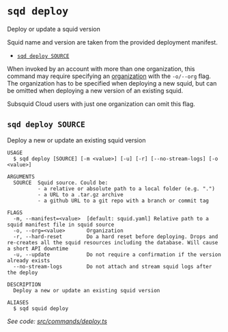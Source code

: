 `sqd deploy`
============

Deploy or update a squid version

Squid name and version are taken from the provided deployment manifest.

* [`sqd deploy SOURCE`](#sqd-deploy-source)

When invoked by an account with more than one organization, this command may require specifying an [organization](/deploy-squid/organizations) with the `-o/--org` flag. The organization has to be specified when deploying a new squid, but can be omitted when deploying a new version of an existing squid.

Subsquid Cloud users with just one organization can omit this flag.

## `sqd deploy SOURCE`

Deploy a new or update an existing squid version

```
USAGE
  $ sqd deploy [SOURCE] [-m <value>] [-u] [-r] [--no-stream-logs] [-o <value>]

ARGUMENTS
  SOURCE  Squid source. Could be:
          - a relative or absolute path to a local folder (e.g. ".")
          - a URL to a .tar.gz archive
          - a github URL to a git repo with a branch or commit tag

FLAGS
  -m, --manifest=<value>  [default: squid.yaml] Relative path to a squid manifest file in squid source
  -o, --org=<value>       Organization
  -r, --hard-reset        Do a hard reset before deploying. Drops and re-creates all the squid resources including the database. Will cause a short API downtime
  -u, --update            Do not require a confirmation if the version already exists
  --no-stream-logs        Do not attach and stream squid logs after the deploy

DESCRIPTION
  Deploy a new or update an existing squid version

ALIASES
  $ sqd squid deploy
```

_See code: [src/commands/deploy.ts](https://github.com/subsquid/squid-cli/tree/master/src/commands/deploy.ts)_
